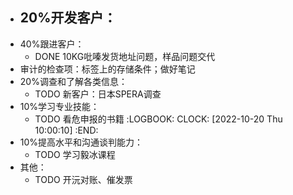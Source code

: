 - 20%开发客户：
	-
- 40%跟进客户：
	- DONE 10KG吡嗪发货地址问题，样品问题交代
- 审计的检查项：标签上的存储条件；做好笔记
- 20%调查和了解各类信息：
	- TODO 新客户：日本SPERA调查
- 10%学习专业技能：
	- TODO 看危申报的书籍
	  :LOGBOOK:
	  CLOCK: [2022-10-20 Thu 10:00:10]
	  :END:
- 10%提高水平和沟通谈判能力：
	- TODO 学习毅冰课程
- 其他：
	- TODO 开沅对账、催发票